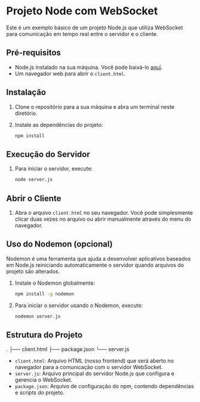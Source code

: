 # Projeto Node com WebSocket

Este é um exemplo básico de um projeto Node.js que utiliza WebSocket para comunicação em tempo real entre o servidor e o cliente.

## Pré-requisitos

- Node.js instalado na sua máquina. Você pode baixá-lo [aqui](https://nodejs.org/).
- Um navegador web para abrir o `client.html`.

## Instalação

1. Clone o repositório para a sua máquina e abra um terminal neste diretório.

2. Instale as dependências do projeto:
    ```bash
    npm install
    ```

## Execução do Servidor

1. Para iniciar o servidor, execute:
    ```bash
    node server.js
    ```

## Abrir o Cliente

1. Abra o arquivo `client.html` no seu navegador. Você pode simplesmente clicar duas vezes no arquivo ou abrir manualmente através do menu do navegador.

## Uso do Nodemon (opcional)

Nodemon é uma ferramenta que ajuda a desenvolver aplicativos baseados em Node.js reiniciando automaticamente o servidor quando arquivos do projeto são alterados.

1. Instale o Nodemon globalmente:
    ```bash
    npm install -g nodemon
    ```

2. Para iniciar o servidor usando o Nodemon, execute:
    ```bash
    nodemon server.js
    ```

## Estrutura do Projeto

.
├── client.html
├── package.json
└── server.js


- `client.html`: Arquivo HTML (nosso frontend) que será aberto no navegador para a comunicação com o servidor WebSocket.
- `server.js`: Arquivo principal do servidor Node.js que configura e gerencia o WebSocket.
- `package.json`: Arquivo de configuração do npm, contendo dependências e scripts do projeto.
